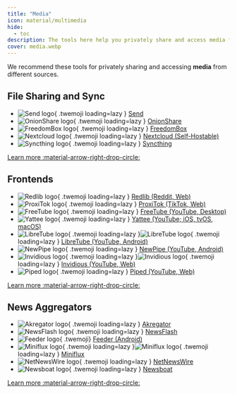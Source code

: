```yaml
---
title: "Media"
icon: material/multimedia
hide:
  - toc
description: The tools here help you privately share and access media from different sources.
cover: media.webp
---
```

We recommend these tools for privately sharing and accessing **media** from different sources.

## File Sharing and Sync

<div class="grid cards" markdown>

- ![Send logo](../assets/img/file-sharing-sync/send.svg){ .twemoji loading=lazy } [Send](file-sharing.md#send)
- ![OnionShare logo](../assets/img/file-sharing-sync/onionshare.svg){ .twemoji loading=lazy } [OnionShare](file-sharing.md#onionshare)
- ![FreedomBox logo](../assets/img/file-sharing-sync/freedombox.svg){ .twemoji loading=lazy } [FreedomBox](file-sharing.md#freedombox)
- ![Nextcloud logo](../assets/img/document-collaboration/nextcloud.svg){ .twemoji loading=lazy } [Nextcloud (Self-Hostable)](file-sharing.md#nextcloud-client-server)
- ![Syncthing logo](../assets/img/file-sharing-sync/syncthing.svg){ .twemoji loading=lazy } [Syncthing](file-sharing.md#syncthing-p2p)

</div>

[Learn more :material-arrow-right-drop-circle:](file-sharing.md)

## Frontends

<div class="grid cards" markdown>

- ![Redlib logo](../assets/img/frontends/redlib.svg){ .twemoji loading=lazy } [Redlib (Reddit, Web)](frontends.md#redlib)
- ![ProxiTok logo](../assets/img/frontends/proxitok.svg){ .twemoji loading=lazy } [ProxiTok (TikTok, Web)](frontends.md#proxitok)
- ![FreeTube logo](../assets/img/frontends/freetube.svg){ .twemoji loading=lazy } [FreeTube (YouTube, Desktop)](frontends.md#freetube)
- ![Yattee logo](../assets/img/frontends/yattee.svg){ .twemoji loading=lazy } [Yattee (YouTube; iOS, tvOS, macOS)](frontends.md#yattee)
- ![LibreTube logo](../assets/img/frontends/libretube.svg#only-light){ .twemoji loading=lazy }![LibreTube logo](../assets/img/frontends/libretube-dark.svg#only-dark){ .twemoji loading=lazy } [LibreTube (YouTube, Android)](frontends.md#libretube-android)
- ![NewPipe logo](../assets/img/frontends/newpipe.svg){ .twemoji loading=lazy } [NewPipe (YouTube, Android)](frontends.md#newpipe-android)
- ![Invidious logo](../assets/img/frontends/invidious.svg#only-light){ .twemoji loading=lazy }![Invidious logo](../assets/img/frontends/invidious-dark.svg#only-dark){ .twemoji loading=lazy } [Invidious (YouTube, Web)](frontends.md#invidious)
- ![Piped logo](../assets/img/frontends/piped.svg){ .twemoji loading=lazy } [Piped (YouTube, Web)](frontends.md#piped)

</div>

[Learn more :material-arrow-right-drop-circle:](frontends.md)

## News Aggregators

<div class="grid cards" markdown>

- ![Akregator logo](../assets/img/news-aggregators/akregator.svg){ .twemoji loading=lazy } [Akregator](news-aggregators.md#akregator)
- ![NewsFlash logo](../assets/img/news-aggregators/newsflash.png){ .twemoji loading=lazy } [NewsFlash](news-aggregators.md#newsflash)
- ![Feeder logo](../assets/img/news-aggregators/feeder.png){ .twemoji} [Feeder (Android)](news-aggregators.md#feeder)
- ![Miniflux logo](../assets/img/news-aggregators/miniflux.svg#only-light){ .twemoji loading=lazy }![Miniflux logo](../assets/img/news-aggregators/miniflux-dark.svg#only-dark){ .twemoji loading=lazy } [Miniflux](news-aggregators.md#miniflux)
- ![NetNewsWire logo](../assets/img/news-aggregators/netnewswire.png){ .twemoji loading=lazy } [NetNewsWire](news-aggregators.md#netnewswire)
- ![Newsboat logo](../assets/img/news-aggregators/newsboat.svg){ .twemoji loading=lazy } [Newsboat](news-aggregators.md#newsboat)

</div>

[Learn more :material-arrow-right-drop-circle:](news-aggregators.md)
